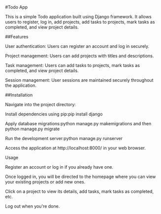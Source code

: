 #Todo App


This is a simple Todo application built using Django framework. It allows users to register, log in, add projects, add tasks to projects, mark tasks as completed, and view project details.


##Features


   User authentication: Users can register an account and log in securely.
   
   Project management: Users can add projects with titles and descriptions.
   
   Task management: Users can add tasks to projects, mark tasks as completed, and view project details.
   
   Session management: User sessions are maintained securely throughout the application.
  
##Installation


  Navigate into the project directory:
  
  Install dependencies using pip:pip install django
  
  Apply database migrations:python manage.py makemigrations and then python manage.py migrate
  
  Run the development server:python manage.py runserver
  
  Access the application at http://localhost:8000/ in your web browser.

  
Usage

  Register an account or log in if you already have one.
  
  Once logged in, you will be directed to the homepage where you can view your existing projects or add new ones.
  
  Click on a project to view its details, add tasks, mark tasks as completed, etc.
  
  Log out when you're done.
